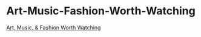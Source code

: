 # Art-Music-Fashion-Worth-Watching
<a href= "https://artmusicfashionworthwatching.glitch.me/">Art, Music, &amp; Fashion Worth Watching</a>
